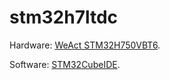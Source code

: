 # stm32h7ltdc

Hardware: [WeAct STM32H750VBT6](https://deepbluembedded.com/stm32h750-development-board-pinout-schematic-datasheet/).

Software: [STM32CubeIDE](https://www.st.com/en/development-tools/stm32cubeide.html).
